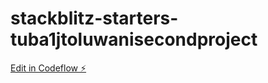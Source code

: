 # stackblitz-starters-tuba1jtoluwanisecondproject

[Edit in Codeflow ⚡️](https://stackblitz.com/~/github.com/toluwanimi02/stackblitz-starters-tuba1jtoluwanisecondproject)